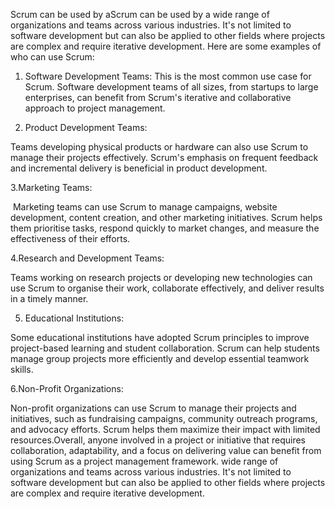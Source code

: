 Scrum can be used by aScrum can be used by a wide range of organizations and teams across various industries. It's not limited to software development but can also be applied to other fields where projects are complex and require iterative development. Here are some examples of who can use Scrum:

1. Software Development Teams: This is the most common use case for Scrum. Software development teams of all sizes, from startups to large enterprises, can benefit from Scrum's iterative and collaborative approach to project management.

2. Product Development Teams:

Teams developing physical products or hardware can also use Scrum to manage their projects effectively. Scrum's emphasis on frequent feedback and incremental delivery is beneficial in product development.

3.Marketing Teams:

 Marketing teams can use Scrum to manage campaigns, website development, content creation, and other marketing initiatives. Scrum helps them prioritise tasks, respond quickly to market changes, and measure the effectiveness of their efforts.

4.Research and Development Teams:

Teams working on research projects or developing new technologies can use Scrum to organise their work, collaborate effectively, and deliver results in a timely manner.

5. Educational Institutions:

Some educational institutions have adopted Scrum principles to improve project-based learning and student collaboration. Scrum can help students manage group projects more efficiently and develop essential teamwork skills.

6.Non-Profit Organizations:

Non-profit organizations can use Scrum to manage their projects and initiatives, such as fundraising campaigns, community outreach programs, and advocacy efforts. Scrum helps them maximize their impact with limited resources.Overall, anyone involved in a project or initiative that requires collaboration, adaptability, and a focus on delivering value can benefit from using Scrum as a project management framework. wide range of organizations and teams across various industries. It's not limited to software development but can also be applied to other fields where projects are complex and require iterative development.